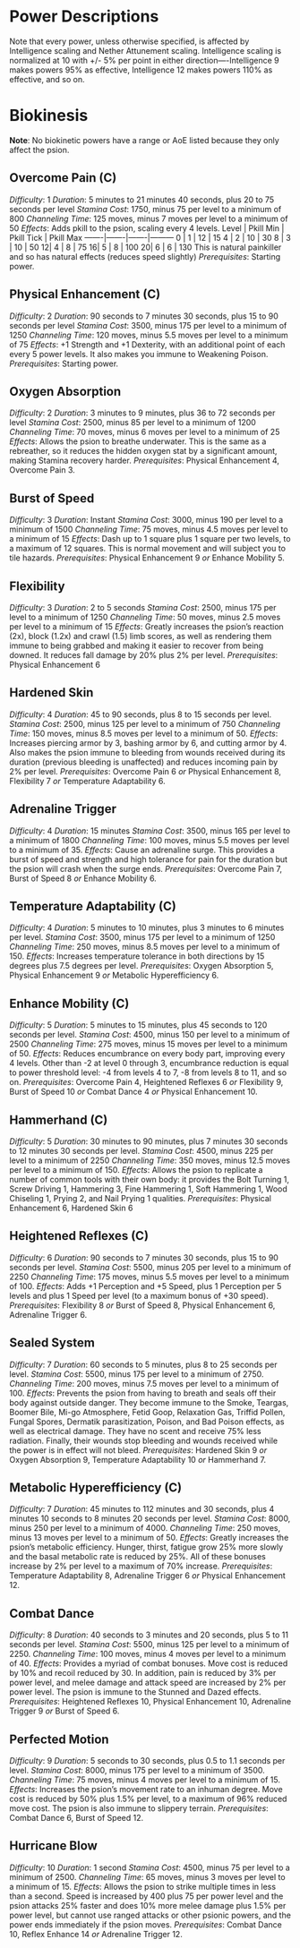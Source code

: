 # Power Descriptions
Note that every power, unless otherwise specified, is affected by Intelligence scaling and Nether Attunement scaling. Intelligence scaling is normalized at 10 with +/- 5% per point in either direction—-Intelligence 9 makes powers 95% as effective, Intelligence 12 makes powers 110% as effective, and so on. 

# Biokinesis
**Note**: No biokinetic powers have a range or AoE listed because they only affect the psion. 

## Overcome Pain (C)
*Difficulty*: 1
*Duration*: 5 minutes to 21 minutes 40 seconds, plus 20 to 75 seconds per level 
*Stamina Cost*: 1750, minus 75 per level to a minimum of 800
*Channeling Time*: 125 moves, minus 7 moves per level to a minimum of 50
*Effects*: Adds pkill to the psion, scaling every 4 levels. 
Level | Pkill Min | Pkill Tick | Pkill Max
——-|——-|——-|———
0 | 1 | 12 | 15
4 | 2 | 10 | 30
8 | 3 | 10 | 50
12| 4 | 8 | 75
16| 5 | 8 | 100
20| 6 | 6 | 130
This is natural painkiller and so has natural effects (reduces speed slightly)
*Prerequisites*: Starting power.

## Physical Enhancement (C)
*Difficulty*: 2
*Duration*: 90 seconds to 7 minutes 30 seconds, plus 15 to 90 seconds per level 
*Stamina Cost*: 3500, minus 175 per level to a minimum of 1250
*Channeling Time*: 120 moves, minus 5.5 moves per level to a minimum of 75
*Effects*: +1 Strength and +1 Dexterity, with an additional point of each every 5 power levels. It also makes you immune to Weakening Poison. 
*Prerequisites*: Starting power.

## Oxygen Absorption 
*Difficulty*: 2
*Duration*: 3 minutes to 9 minutes, plus 36 to 72 seconds per level 
*Stamina Cost*: 2500, minus 85 per level to a minimum of 1200
*Channeling Time*: 70 moves, minus 6 moves per level to a minimum of 25
*Effects*: Allows the psion to breathe underwater. This is the same as a rebreather, so it reduces the hidden oxygen stat by a significant amount, making Stamina recovery harder. 
*Prerequisites*: Physical Enhancement 4, Overcome Pain 3.  

## Burst of Speed 
*Difficulty*: 3
*Duration*: Instant
*Stamina Cost*: 3000, minus 190 per level to a minimum of 1500
*Channeling Time*: 75 moves, minus 4.5 moves per level to a minimum of 15
*Effects*: Dash up to 1 square plus 1 square per two levels, to a maximum of 12 squares.  This is normal movement and will subject you to tile hazards. 
*Prerequisites*: Physical Enhancement 9 *or* Enhance Mobility 5. 

## Flexibility 
*Difficulty*: 3
*Duration*: 2 to 5 seconds
*Stamina Cost*: 2500, minus 175 per level to a minimum of 1250
*Channeling Time*: 50 moves, minus 2.5 moves per level to a minimum of 15
*Effects*: Greatly increases the psion’s reaction (2x), block (1.2x) and crawl (1.5) limb scores, as well as rendering them immune to being grabbed and making it easier to recover from being downed. It reduces fall damage by 20% plus 2% per level. 
*Prerequisites*: Physical Enhancement 6

## Hardened Skin 
*Difficulty*: 4
*Duration*: 45 to 90 seconds, plus 8 to 15 seconds per level. 
*Stamina Cost*: 2500, minus 125 per level to a minimum of 750
*Channeling Time*: 150 moves, minus 8.5 moves per level to a minimum of 50. 
*Effects*: Increases piercing armor by 3, bashing armor by 6, and cutting armor by 4. Also makes the psion immune to bleeding from wounds received during its duration (previous bleeding is unaffected) and reduces incoming pain by 2% per level. 
*Prerequisites*: Overcome Pain 6 *or* Physical Enhancement 8, Flexibility 7 *or* Temperature Adaptability 6. 

## Adrenaline Trigger 
*Difficulty*: 4
*Duration*: 15 minutes
*Stamina Cost*: 3500, minus 165 per level to a minimum of 1800
*Channeling Time*: 100 moves, minus 5.5 moves per level to a minimum of 35. 
*Effects*: Cause an adrenaline surge. This provides a burst of speed and strength and high tolerance for pain for the duration but the psion will crash when the surge ends. 
*Prerequisites*: Overcome Pain 7, Burst of Speed 8 *or* Enhance Mobility 6. 

## Temperature Adaptability (C) 
*Difficulty*: 4
*Duration*: 5 minutes to 10 minutes, plus 3 minutes to 6 minutes per level. 
*Stamina Cost*: 3500, minus 175 per level to a minimum of 1250
*Channeling Time*: 250 moves, minus 8.5 moves per level to a minimum of 150. 
*Effects*: Increases temperature tolerance in both directions by 15 degrees plus 7.5 degrees per level. 
*Prerequisites*: Oxygen Absorption 5, Physical Enhancement 9 *or* Metabolic Hyperefficiency 6. 

## Enhance Mobility (C) 
*Difficulty*: 5
*Duration*: 5 minutes to 15 minutes, plus 45 seconds to 120 seconds per level. 
*Stamina Cost*: 4500, minus 150 per level to a minimum of 2500
*Channeling Time*: 275 moves, minus 15 moves per level to a minimum of 50. 
*Effects*: Reduces encumbrance on every body part, improving every 4 levels. Other than -2 at level 0 through 3, encumbrance reduction is equal to power threshold level: -4 from levels 4 to 7, -8 from levels 8 to 11, and so on. 
*Prerequisites*: Overcome Pain 4,  Heightened Reflexes 6 *or* Flexibility 9, Burst of Speed 10 *or* Combat Dance 4 *or* Physical Enhancement 10. 

## Hammerhand (C) 
*Difficulty*: 5
*Duration*: 30 minutes to 90 minutes, plus 7 minutes 30 seconds to 12 minutes 30 seconds per level. 
*Stamina Cost*: 4500, minus 225 per level to a minimum of 2250
*Channeling Time*: 350 moves, minus 12.5 moves per level to a minimum of 150. 
*Effects*: Allows the psion to replicate a number of common tools with their own body: it provides the Bolt Turning 1, Screw Driving 1, Hammering 3, Fine Hammering 1, Soft Hammering 1, Wood Chiseling 1, Prying 2, and Nail Prying 1 qualities. 
*Prerequisites*: Physical Enhancement 6, Hardened Skin 6

## Heightened Reflexes (C) 
*Difficulty*: 6
*Duration*: 90 seconds to 7 minutes 30 seconds, plus 15 to 90 seconds per level. 
*Stamina Cost*: 5500, minus 205 per level to a minimum of 2250
*Channeling Time*: 175 moves, minus 5.5 moves per level to a minimum of 100. 
*Effects*: Adds +1 Perception and +5 Speed, plus 1 Perception per 5 levels and plus 1 Speed per level (to a maximum bonus of +30 speed). 
*Prerequisites*: Flexibility 8 *or* Burst of Speed 8, Physical Enhancement 6, Adrenaline Trigger 6. 

## Sealed System
*Difficulty*: 7
*Duration*: 60 seconds to 5 minutes, plus 8 to 25 seconds per level. 
*Stamina Cost*: 5500, minus 175 per level to a minimum of 2750.
*Channeling Time*: 200 moves, minus 7.5 moves per level to a minimum of 100. 
*Effects*: Prevents the psion from having to breath and seals off their body against outside danger. They become immune to the Smoke, Teargas, Boomer Bile, Mi-go Atmosphere, Fetid Goop, Relaxation Gas, Triffid Pollen, Fungal Spores, Dermatik parasitization, Poison, and Bad Poison effects, as well as electrical damage. They have no scent and receive 75% less radiation. Finally, their wounds stop bleeding and wounds received while the power is in effect will not bleed. 
*Prerequisites*: Hardened Skin 9 *or* Oxygen Absorption 9, Temperature Adaptability 10 *or* Hammerhand 7. 

## Metabolic Hyperefficiency (C) 
*Difficulty*: 7
*Duration*: 45 minutes to 112 minutes and 30 seconds, plus 4 minutes 10 seconds to 8 minutes 20 seconds per level. 
*Stamina Cost*: 8000, minus 250 per level to a minimum of 4000.
*Channeling Time*: 250 moves, minus 13 moves per level to a minimum of 50. 
*Effects*: Greatly increases the psion’s metabolic efficiency. Hunger, thirst, fatigue grow 25% more slowly and the basal metabolic rate is reduced by 25%. All of these bonuses increase by 2% per level to a maximum of 70% increase. 
*Prerequisites*: Temperature Adaptability 8, Adrenaline Trigger 6 *or* Physical Enhancement 12. 

## Combat Dance
*Difficulty*: 8
*Duration*: 40 seconds to 3 minutes and 20 seconds, plus 5 to 11 seconds per level. 
*Stamina Cost*: 5500, minus 125 per level to a minimum of 2250.
*Channeling Time*: 100 moves, minus 4 moves per level to a minimum of 40. 
*Effects*: Provides a myriad of combat bonuses. Move cost is reduced by 10% and recoil reduced by 30. In addition, pain is reduced by 3% per power level, and melee damage and attack speed are increased by 2% per power level. The psion is immune to the Stunned and Dazed effects. 
*Prerequisites*: Heightened Reflexes 10, Physical Enhancement 10, Adrenaline Trigger 9 *or* Burst of Speed 6.  

## Perfected Motion
*Difficulty*: 9
*Duration*: 5 seconds to 30 seconds, plus 0.5 to 1.1 seconds per level. 
*Stamina Cost*: 8000, minus 175 per level to a minimum of 3500.
*Channeling Time*: 75 moves, minus 4 moves per level to a minimum of 15. 
*Effects*: Increases the psion’s movement rate to an inhuman degree. Move cost is reduced by 50% plus 1.5% per level, to a maximum of 96% reduced move cost. The psion is also immune to slippery terrain. 
*Prerequisites*: Combat Dance 6, Burst of Speed 12.  

## Hurricane Blow
*Difficulty*: 10
*Duration*: 1 second
*Stamina Cost*: 4500, minus 75 per level to a minimum of 2500.
*Channeling Time*: 65 moves, minus 3 moves per level to a minimum of 15. 
*Effects*: Allows the psion to strike multiple times in less than a second. Speed is increased by 400 plus 75 per power level and the psion attacks 25% faster and does 10% more melee damage plus 1.5% per power level, but cannot use ranged attacks or other psionic powers, and the power ends immediately if the psion moves.
*Prerequisites*: Combat Dance 10, Reflex Enhance 14 *or* Adrenaline Trigger 12.  